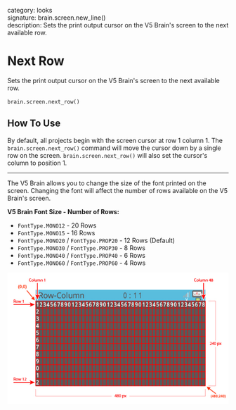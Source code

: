 category: looks  
signature: brain.screen.new_line()  
description: Sets the print output cursor on the V5 Brain's screen to the next available row.  

# Next Row

Sets the print output cursor on the V5 Brain's screen to the next available row.

```don
brain.screen.next_row()
```

## How To Use

By default, all projects begin with the screen cursor at row 1 column 1. The `brain.screen.next_row()` command will move the cursor down by a single row on the screen. `brain.screen.next_row()` will also set the cursor's column to position 1.

---

The V5 Brain allows you to change the size of the font printed on the screen. Changing the font will affect the number of rows available on the V5 Brain's screen.

**V5 Brain Font Size - Number of Rows:**

* `FontType.MONO12` - 20 Rows
* `FontType.MONO15` - 16 Rows
* `FontType.MONO20` / `FontType.PROP20` - 12 Rows (Default)
* `FontType.MONO30` / `FontType.PROP30` - 8 Rows
* `FontType.MONO40` / `FontType.PROP40` - 6 Rows
* `FontType.MONO60` / `FontType.PROP60` - 4 Rows

![brain_screen_info](v5_row_column_brain.jpg)

<advanced>
</advanced>
